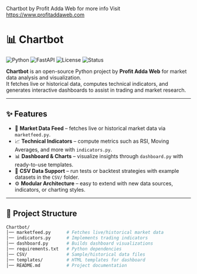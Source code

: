Chartbot by Profit Adda Web for more info Visit https://www.profitaddaweb.com

# 📊 Chartbot

![Python](https://img.shields.io/badge/Python-3.9%2B-blue)
![FastAPI](https://img.shields.io/badge/FastAPI-Supported-success)
![License](https://img.shields.io/badge/License-MIT-green)
![Status](https://img.shields.io/badge/Status-Active-brightgreen)

**Chartbot** is an open-source Python project by **Profit Adda Web** for market data analysis and visualization.  
It fetches live or historical data, computes technical indicators, and generates interactive dashboards to assist in trading and market research.

---

## ✨ Features

- 📡 **Market Data Feed** – fetches live or historical market data via `marketfeed.py`.  
- 📈 **Technical Indicators** – compute metrics such as RSI, Moving Averages, and more with `indicators.py`.  
- 📊 **Dashboard & Charts** – visualize insights through `dashboard.py` with ready-to-use templates.  
- 📂 **CSV Data Support** – run tests or backtest strategies with example datasets in the `CSV/` folder.  
- ⚙️ **Modular Architecture** – easy to extend with new data sources, indicators, or charting styles.

---

## 📂 Project Structure

```bash
Chartbot/
│── marketfeed.py      # Fetches live/historical market data
│── indicators.py      # Implements trading indicators
│── dashboard.py       # Builds dashboard visualizations
│── requirements.txt   # Python dependencies
│── CSV/               # Sample/historical data files
│── templates/         # HTML templates for dashboard
│── README.md          # Project documentation

